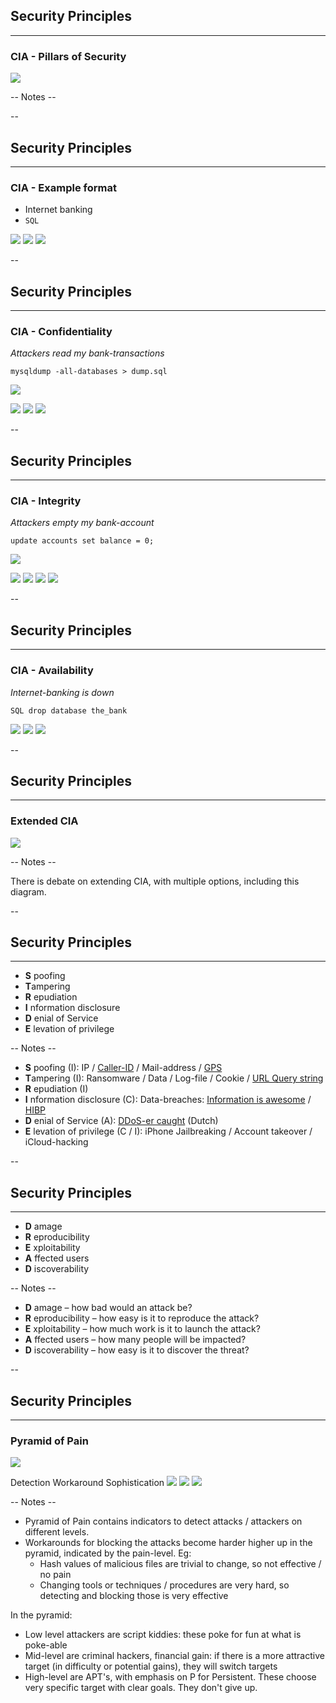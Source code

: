 ## Security Principles
<hr />

### CIA - Pillars of Security

![](pics/cia/CIA_2.png)<!-- .element style="box-shadow:none; position: fixed; top: 160px; right: 200px; width: 575px;"  -->

-- Notes --


--

## Security Principles
<hr />

### CIA - Example format
* Internet banking
* ```SQL```

![](pics/cia/example.jpeg)<!-- .element style="position: fixed; top: 160px; right: 140px; width: 275px; " -->
![](pics/cia/example.png)<!-- .element style="position: fixed; bottom: 100px; right: 20px; width: 225px;" -->
![](pics/cia/example.svg)<!-- .element style="position: fixed; top: 350px; right: 280px; width: 250px;" -->

--

## Security Principles
<hr />

### CIA - Confidentiality
*Attackers read my bank-transactions*<!-- .element: class="fragment" data-fragment-index="0" -->

```mysqldump -all-databases > dump.sql```<!-- .element: class="fragment" data-fragment-index="0" -->

![](pics/cia/confidential.jpeg)<!-- .element style="position: fixed; top: 160px; right: 40px; width: 275px; " class="fragment" data-fragment-index="0" -->

![](pics/cia/gevers_chinese_mongodb.png)<!-- .element style="position: fixed; bottom: 30px; right: 20px; width: 250px;" class="fragment" data-fragment-index="1" -->
![](./pics/webcam_1.png)<!-- .element style="position: fixed; top: 450px; left: 40px; width: 275px;" class="fragment" data-fragment-index="1" -->
![](pics/cia/beautiful_info_data_breaches.png)<!-- .element style="position: fixed; top: 380px; right: 290px; width: 325px;" class="fragment" data-fragment-index="1"  -->

--

## Security Principles
<hr />

### CIA - Integrity
*Attackers empty my bank-account*<!-- .element: class="fragment" data-fragment-index="0" -->

```update accounts set balance = 0;```<!-- .element: class="fragment" data-fragment-index="0" -->

![](./pics/cia/2fa.jpg)<!-- .element style="position: fixed; top: 160px; right: 120px; width: 275px;" class="fragment" data-fragment-index="0" -->

![](pics/cia/baby_phone_2.png)<!-- .element style="position: fixed; bottom: 10px; right: 220px; width: 375px;" class="fragment" data-fragment-index="1" -->
![](pics/cia/sluizen.png)<!-- .element style="position: fixed; bottom: 180px; right: 0px; width: 375px;" class="fragment" data-fragment-index="1" -->
![](pics/cia/stuxnet.png)<!-- .element style="position: fixed; bottom: 170px; left: 150px; width: 375px;" class="fragment" data-fragment-index="1" -->
![](pics/cia/jeep_cherokee.png)<!-- .element style="position: fixed; top: 390px; left: -20px; width: 275px;" class="fragment" data-fragment-index="1" -->

--

## Security Principles
<hr />

### CIA - Availability
*Internet-banking is down*<!-- .element: class="fragment" data-fragment-index="0" -->

```SQL drop database the_bank```<!-- .element: class="fragment" data-fragment-index="0" -->

![](pics/cia/norsk_hydro.png)<!-- .element style="position: fixed; bottom: 50px; right: 220px; width: 275px;" class="fragment" data-fragment-index="1" -->
![](pics/cia/notpetya.png)<!-- .element style="position: fixed; top: 140px; right: 90px; width: 275px;" class="fragment" data-fragment-index="1" -->
![](pics/cia/DDoS.png)<!-- .element style="position: fixed; bottom: 70px; left: 10px; width: 375px;" class="fragment" data-fragment-index="1" -->

--

## Security Principles
<hr />

### Extended CIA

![](./pics/new-cia-triad.png)<!-- .element style="box-shadow:none; position: fixed; top: 160px; right: 200px; width: 575px; z-index: -100;"  -->


-- Notes --

There is debate on extending CIA, with multiple options, including this diagram.


--

## Security Principles
<hr />

* **S** poofing
* **T**ampering
* **R** epudiation
* **I** nformation disclosure
* **D** enial of Service
* **E** levation of privilege

-- Notes --

* **S** poofing (I): IP / [Caller-ID](https://youtu.be/FO0iG_P0P6M?t=345) / Mail-address / [GPS](https://www.scmagazine.com/home/pokemon-go-cheaters-may-inadvertently-learn-gps-spoofing/)
* **T**ampering (I): Ransomware / Data / Log-file / Cookie / [URL Query string](https://nos.nl/artikel/273011-alle-begrotingsstukken-openbaar.html)
* **R** epudiation (I)
* **I** nformation disclosure (C): Data-breaches: [Information is awesome](https://informationisbeautiful.net/visualizations/worlds-biggest-data-breaches-hacks/) / [HIBP](https://haveibeenpwned.com)
* **D** enial of Service (A): [DDoS-er caught](https://tweakers.net/reviews/6031/een-ddoser-betrapt-hoe-de-aanvaller-tegen-de-lamp-liep.html) (Dutch)
* **E** levation of privilege (C / I): iPhone Jailbreaking / Account takeover / iCloud-hacking

--

## Security Principles
<hr />

* **D** amage
* **R** eproducibility
* **E** xploitability
* **A** ffected users
* **D** iscoverability

-- Notes --

* **D** amage – how bad would an attack be?
* **R** eproducibility – how easy is it to reproduce the attack?
* **E** xploitability – how much work is it to launch the attack?
* **A** ffected users – how many people will be impacted?
* **D** iscoverability – how easy is it to discover the threat?

--

## Security Principles
<hr />

### Pyramid of Pain

![](./pics/Pyramid_of_Pain_v2.png)<!-- .element style="box-shadow:none; position: fixed; top: 260px; right: 200px; width: 575px; z-index: -100;"  -->


<span>Detection</span><!-- .element style="font-size: 16px; box-shadow:none; position: fixed; top: 230px; left: 340px; z-index: -100;"  -->
<span>Workaround</span><!-- .element style="font-size: 16px; box-shadow:none; position: fixed; top: 230px; right: 240px; z-index: -100;"  -->
<span>Sophistication</span><!-- .element style="font-size: 16px; box-shadow:none; position: fixed; top: 230px; left: 50px; z-index: -100;"  -->
![](./pics/hacker-3.png)<!-- .element style="box-shadow:none; position: fixed; bottom: 300px; left: 130px; width: 100px; background-color: #ffffff;" class="fragment" data-fragment-index="3" -->
![](pics/cia/spider_2.png)<!-- .element style="box-shadow:none; position: fixed; bottom: 180px; left: 70px; width: 100px; background-color: #ffffff;" class="fragment" data-fragment-index="2" -->
![](./pics/script.png)<!-- .element style="box-shadow:none; position: fixed; bottom: 70px; left: 0px; width: 100px; background-color: #ffffff;" class="fragment" data-fragment-index="1" -->


-- Notes --

* Pyramid of Pain contains indicators to detect attacks / attackers on different levels.
* Workarounds for blocking the attacks become harder higher up in the pyramid, indicated by the pain-level. Eg:
  * Hash values of malicious files are trivial to change, so not effective / no pain
  * Changing tools or techniques / procedures are very hard, so detecting and blocking those is very effective

In the pyramid:
* Low level attackers are script kiddies: these poke for fun at what is poke-able
* Mid-level are criminal hackers, financial gain: if there is a more attractive target (in difficulty or potential gains), they will switch targets
* High-level are APT's, with emphasis on P for Persistent. These choose very specific target with clear goals. They don't give up.
